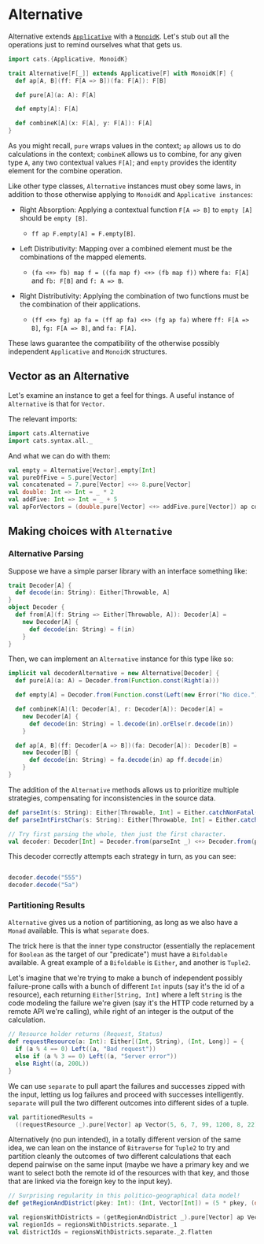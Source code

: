 # Alternative

Alternative extends [`Applicative`](applicative.md) with a [`MonoidK`](monoidk.md).
Let's stub out all the operations just to remind ourselves what that gets us.

```scala mdoc:silent
import cats.{Applicative, MonoidK}

trait Alternative[F[_]] extends Applicative[F] with MonoidK[F] {
  def ap[A, B](ff: F[A => B])(fa: F[A]): F[B]

  def pure[A](a: A): F[A]

  def empty[A]: F[A]

  def combineK[A](x: F[A], y: F[A]): F[A]
}
```

As you might recall, `pure` wraps values in the context; `ap` allows us to do calculations in the context; `combineK` allows us to combine, for any given type `A`, any two contextual values `F[A]`; and `empty` provides the identity element for the combine operation.

Like other type classes, `Alternative` instances must obey some laws, in addition to those otherwise applying to `MonoidK` and `Applicative instances`:

* Right Absorption: Applying a contextual function `F[A => B]` to `empty [A]` should be `empty [B]`.
    * `ff ap F.empty[A] = F.empty[B]`.

* Left Distributivity:  Mapping over a combined element must be the combinations of the mapped elements.
    * `(fa <+> fb) map f = ((fa map f) <+> (fb map f))` where `fa: F[A]` and `fb: F[B]` and `f: A => B`.

* Right Distributivity: Applying the combination of two functions must be the combination of their applications.
    * `(ff <+> fg) ap fa = (ff ap fa) <+> (fg ap fa)` where `ff: F[A => B]`, `fg: F[A => B]`, and `fa: F[A]`.

These laws guarantee the compatibility of the otherwise possibly independent `Applicative` and `MonoidK` structures.

## Vector as an Alternative

Let's examine an instance to get a feel for things. A useful instance of `Alternative` is that for `Vector`.

The relevant imports:

```scala mdoc:reset:silent
import cats.Alternative
import cats.syntax.all._
```

And what we can do with them:

```scala mdoc
val empty = Alternative[Vector].empty[Int]
val pureOfFive = 5.pure[Vector]
val concatenated = 7.pure[Vector] <+> 8.pure[Vector]
val double: Int => Int = _ * 2
val addFive: Int => Int = _ + 5
val apForVectors = (double.pure[Vector] <+> addFive.pure[Vector]) ap concatenated
```

## Making choices with `Alternative`

### Alternative Parsing

Suppose we have a simple parser library with an interface something like:

```scala mdoc:silent
trait Decoder[A] {
  def decode(in: String): Either[Throwable, A]
}
object Decoder {
  def from[A](f: String => Either[Throwable, A]): Decoder[A] =
    new Decoder[A] {
      def decode(in: String) = f(in)
    }
}
```

Then, we can implement an `Alternative` instance for this type like so:

```scala mdoc:silent
implicit val decoderAlternative = new Alternative[Decoder] {
  def pure[A](a: A) = Decoder.from(Function.const(Right(a)))

  def empty[A] = Decoder.from(Function.const(Left(new Error("No dice."))))

  def combineK[A](l: Decoder[A], r: Decoder[A]): Decoder[A] =
    new Decoder[A] {
      def decode(in: String) = l.decode(in).orElse(r.decode(in))
    }

  def ap[A, B](ff: Decoder[A => B])(fa: Decoder[A]): Decoder[B] =
    new Decoder[B] {
      def decode(in: String) = fa.decode(in) ap ff.decode(in)
    }
}
```

The addition of the `Alternative` methods allows us to prioritize multiple strategies, compensating for inconsistencies in the source data.

```scala mdoc:silent
def parseInt(s: String): Either[Throwable, Int] = Either.catchNonFatal(s.toInt)
def parseIntFirstChar(s: String): Either[Throwable, Int] = Either.catchNonFatal(2 * Character.digit(s.charAt(0), 10))

// Try first parsing the whole, then just the first character.
val decoder: Decoder[Int] = Decoder.from(parseInt _) <+> Decoder.from(parseIntFirstChar _)
```

This decoder correctly attempts each strategy in turn, as you can see:

```scala mdoc

decoder.decode("555")
decoder.decode("5a")
```

### Partitioning Results

`Alternative` gives us a notion of partitioning, as long as we also have a `Monad` available. This is what `separate` does.

The trick here is that the inner type constructor (essentially the replacement for `Boolean` as the target of our "predicate") must have a `Bifoldable` available. A great example of a `Bifoldable` is `Either`, and another is `Tuple2`.

Let's imagine that we're trying to make a bunch of independent possibly failure-prone calls with a bunch of different `Int` inputs (say it's the id of a resource), each returning `Either[String, Int]` where a left `String` is the code modeling the failure we're given (say it's the HTTP code returned by a remote API we're calling), while right of an integer is the output of the calculation.

```scala mdoc:silent
// Resource holder returns (Request, Status)
def requestResource(a: Int): Either[(Int, String), (Int, Long)] = {
  if (a % 4 == 0) Left((a, "Bad request"))
  else if (a % 3 == 0) Left((a, "Server error"))
  else Right((a, 200L))
}
```

We can use `separate` to pull apart the failures and successes zipped with the input, letting us log failures and proceed with successes intelligently. `separate` will pull the two different outcomes into different sides of a tuple.

```scala mdoc
val partitionedResults = 
  ((requestResource _).pure[Vector] ap Vector(5, 6, 7, 99, 1200, 8, 22)).separate
```

Alternatively (no pun intended), in a totally different version of the same idea, we can lean on the instance of `Bitraverse` for `Tuple2` to try and partition cleanly the outcomes of two different calculations that each depend pairwise on the same input (maybe we have a primary key and we want to select both the remote id of the resources with that key, and those that are linked via the foreign key to the input key).

```scala mdoc
// Surprising regularity in this politico-geographical data model!
def getRegionAndDistrict(pkey: Int): (Int, Vector[Int]) = (5 * pkey, (double.pure[Vector] <+> addFive.pure[Vector]) ap pkey.pure[Vector])

val regionsWithDistricts = (getRegionAndDistrict _).pure[Vector] ap Vector(5, 6, 7, 97, 1200, 8, 25)
val regionIds = regionsWithDistricts.separate._1
val districtIds = regionsWithDistricts.separate._2.flatten
```

